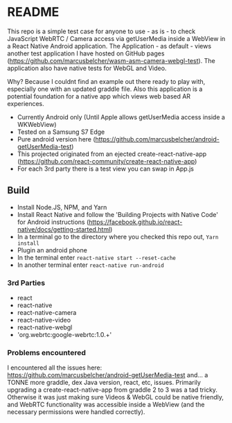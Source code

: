 # README
This repo is a simple test case for anyone to use - as is - to check JavaScript WebRTC / Camera access via getUserMedia inside a WebView in a React Native Android application. The Application - as default - views another test application I have hosted on GitHub pages (https://github.com/marcusbelcher/wasm-asm-camera-webgl-test). The application also have native tests for WebGL and Video. 

Why? Because I couldnt find an example out there ready to play with, especially one with an updated graddle file. Also this application is a potential foundation for a native app which views web based AR experiences.

- Currently Android only (Until Apple allows getUserMedia access inside a WKWebView) 
- Tested on a Samsung S7 Edge
- Pure android version here (https://github.com/marcusbelcher/android-getUserMedia-test)
- This projected originated from an ejected create-react-native-app (https://github.com/react-community/create-react-native-app)
- For each 3rd party there is a test view you can swap in App.js

## Build
- Install Node.JS, NPM, and Yarn
- Install React Native and follow the 'Building Projects with Native Code' for Android instructions (https://facebook.github.io/react-native/docs/getting-started.html)
- In a terminal go to the directory where you checked this repo out, `Yarn install`
- Plugin an android phone
- In the terminal enter `react-native start --reset-cache`
- In another terminal enter `react-native run-android`

### 3rd Parties
- react
- react-native
- react-native-camera
- react-native-video
- react-native-webgl
- 'org.webrtc:google-webrtc:1.0.+'

### Problems encountered
I encountered all the issues here: https://github.com/marcusbelcher/android-getUserMedia-test and... a TONNE more graddle, dex Java version, react, etc, issues. 
Primarily upgrading a create-react-native-app from graddle 2 to 3 was a tad tricky. Otherwise it was just making sure Videos & WebGL could be native friendly, and WebRTC functionality was accessible inside a WebView (and the necessary permissions were handled correctly).
